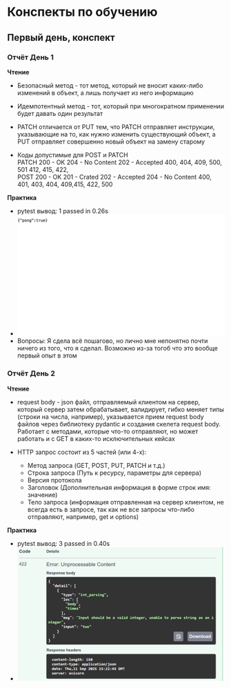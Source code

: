 # Конспекты по обучению

## Первый день, конспект

### Отчёт День 1
**Чтение**  
- Безопасный метод - тот метод, который не вносит каких-либо изменений в объект, а лишь получает из него информацию

- Идемпотентный метод - тот, который при многократном применении будет давать один результат

- PATCH отличается от PUT тем, что PATCH отправляет инструкции, указывающие на то, как нужно изменить существующий объект, а PUT отправляет совершенно новый объект на замену старому

- Коды допустимые для POST и PATCH <br>
 PATCH
200 - OK
204 - No Content
202 - Accepted
400, 404, 409, 500, 501
412, 415, 422, <br>
 POST 
200 - OK
201 - Crated 
202 - Accepted
204 - No Content
400, 401, 403,
404, 409,415,
422, 500

**Практика**  
- pytest вывод: 1 passed in 0.26s
- <img src="day01.png">
- Вопросы: Я сдела всё пошагово, но лично мне непонятно почти ничего из того, что я сделал. Возможно из-за тогоб что это вообще первый опыт в этом

### Отчёт День 2
**Чтение** 
- request body - json файл, отправляемый клиентом на сервер, который сервер затем обрабатывает, валидирует, гибко меняет типы (строки на числа, например), указывается прием request body файлов через библиотеку pydantic и создания скелета request body. Работает с методами, которые что-то отправляют, но может работать и с GET в каких-то исключительных кейсах

- HTTP запрос состоит из 5 частей (или 4-х):
    - Метод запроса (GET, POST, PUT, PATCH и т.д.)
    - Строка запроса (Путь к ресурсу, параметры для сервера)
    - Версия протокола 
    - Заголовок (Дополнительная информация в форме строк имя: значение)
    - Тело запроса (информация отправленная на сервер клиентом, не всегда есть в запросе, так как не все запросы что-либо отправляют, например, get и options)

**Практика**
- pytest вывод: 3 passed in 0.40s
- <img src="day02.png">